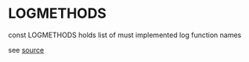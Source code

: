 
# LOGMETHODS

const LOGMETHODS holds list of must implemented log function names

see [source](../../../src/server/constants/logmethods.mjs)
